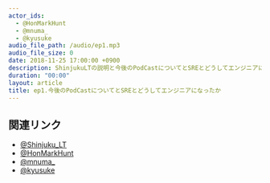 ```yaml
---
actor_ids:
  - @HonMarkHunt
  - @mnuma_
  - @kyusuke
audio_file_path: /audio/ep1.mp3
audio_file_size: 0
date: 2018-11-25 17:00:00 +0900
description: ShinjukuLTの説明と今後のPodCastについてとSREとどうしてエンジニアになったかについて話しました
duration: "00:00"
layout: article
title: ep1.今後のPodCastについてとSREとどうしてエンジニアになったか
---
```


## 関連リンク

- [@Shinjuku_LT](https://twitter.com/Shinjuku_LT)
- [@HonMarkHunt](https://twitter.com/HonMarkHunt)
- [@mnuma_](https://twitter.com/mnuma_)
- [@kyusuke](https://twitter.com/8140i2865_3)
